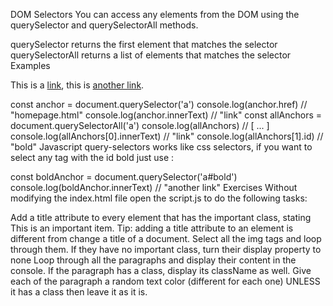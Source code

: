 DOM Selectors
You can access any elements from the DOM using the querySelector and querySelectorAll methods.

querySelector returns the first element that matches the selector
querySelectorAll returns a list of elements that matches the selector
Examples

<p>
  This is a <a href="homepage.html">link</a>, this is <a href="contact.html" id="bold">another link</a>.
</p>
const anchor = document.querySelector('a')
console.log(anchor.href) // "homepage.html"
console.log(anchor.innerText) // "link"
const allAnchors = document.querySelectorAll('a')
console.log(allAnchors) // [ ... ]
console.log(allAnchors[0].innerText) // "link"
console.log(allAnchors[1].id) // "bold"
Javascript query-selectors works like css selectors, if you want to select any <a> tag with the id bold just use :

const boldAnchor = document.querySelector('a#bold')
console.log(boldAnchor.innerText) // "another link"
Exercises
Without modifying the index.html file open the script.js to do the following tasks:

Add a title attribute to every element that has the important class, stating This is an important item. Tip: adding a title attribute to an element is different from change a title of a document.
Select all the img tags and loop through them. If they have no important class, turn their display property to none
Loop through all the paragraphs and display their content in the console. If the paragraph has a class, display its className as well.
Give each of the paragraph a random text color (different for each one) UNLESS it has a class then leave it as it is.
